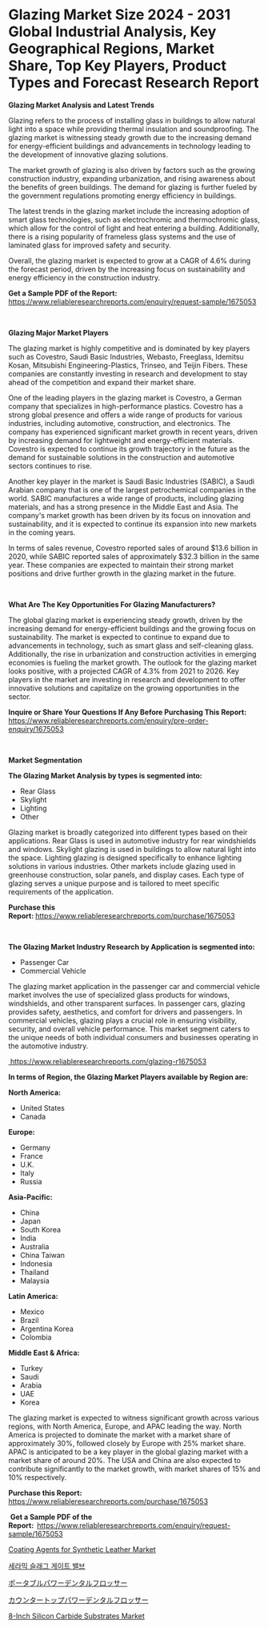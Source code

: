 <p><h1>Glazing Market Size 2024 - 2031 Global Industrial Analysis, Key Geographical Regions, Market Share, Top Key Players, Product Types and Forecast Research Report</h1></p><p><strong>Glazing Market Analysis and Latest Trends</strong></p>
<p><p>Glazing refers to the process of installing glass in buildings to allow natural light into a space while providing thermal insulation and soundproofing. The glazing market is witnessing steady growth due to the increasing demand for energy-efficient buildings and advancements in technology leading to the development of innovative glazing solutions.</p><p>The market growth of glazing is also driven by factors such as the growing construction industry, expanding urbanization, and rising awareness about the benefits of green buildings. The demand for glazing is further fueled by the government regulations promoting energy efficiency in buildings.</p><p>The latest trends in the glazing market include the increasing adoption of smart glass technologies, such as electrochromic and thermochromic glass, which allow for the control of light and heat entering a building. Additionally, there is a rising popularity of frameless glass systems and the use of laminated glass for improved safety and security.</p><p>Overall, the glazing market is expected to grow at a CAGR of 4.6% during the forecast period, driven by the increasing focus on sustainability and energy efficiency in the construction industry.</p></p>
<p><strong>Get a Sample PDF of the Report:&nbsp;</strong> <a href="https://www.reliableresearchreports.com/enquiry/request-sample/1675053">https://www.reliableresearchreports.com/enquiry/request-sample/1675053</a></p>
<p>&nbsp;</p>
<p><strong>Glazing Major Market Players</strong></p>
<p><p>The glazing market is highly competitive and is dominated by key players such as Covestro, Saudi Basic Industries, Webasto, Freeglass, Idemitsu Kosan, Mitsubishi Engineering-Plastics, Trinseo, and Teijin Fibers. These companies are constantly investing in research and development to stay ahead of the competition and expand their market share.</p><p>One of the leading players in the glazing market is Covestro, a German company that specializes in high-performance plastics. Covestro has a strong global presence and offers a wide range of products for various industries, including automotive, construction, and electronics. The company has experienced significant market growth in recent years, driven by increasing demand for lightweight and energy-efficient materials. Covestro is expected to continue its growth trajectory in the future as the demand for sustainable solutions in the construction and automotive sectors continues to rise.</p><p>Another key player in the market is Saudi Basic Industries (SABIC), a Saudi Arabian company that is one of the largest petrochemical companies in the world. SABIC manufactures a wide range of products, including glazing materials, and has a strong presence in the Middle East and Asia. The company's market growth has been driven by its focus on innovation and sustainability, and it is expected to continue its expansion into new markets in the coming years.</p><p>In terms of sales revenue, Covestro reported sales of around $13.6 billion in 2020, while SABIC reported sales of approximately $32.3 billion in the same year. These companies are expected to maintain their strong market positions and drive further growth in the glazing market in the future.</p></p>
<p>&nbsp;</p>
<p><strong>What Are The Key Opportunities For Glazing Manufacturers?</strong></p>
<p><p>The global glazing market is experiencing steady growth, driven by the increasing demand for energy-efficient buildings and the growing focus on sustainability. The market is expected to continue to expand due to advancements in technology, such as smart glass and self-cleaning glass. Additionally, the rise in urbanization and construction activities in emerging economies is fueling the market growth. The outlook for the glazing market looks positive, with a projected CAGR of 4.3% from 2021 to 2026. Key players in the market are investing in research and development to offer innovative solutions and capitalize on the growing opportunities in the sector.</p></p>
<p><strong>Inquire or Share Your Questions If Any Before Purchasing This Report:</strong> <a href="https://www.reliableresearchreports.com/enquiry/pre-order-enquiry/1675053">https://www.reliableresearchreports.com/enquiry/pre-order-enquiry/1675053</a></p>
<p>&nbsp;</p>
<p><strong>Market Segmentation</strong></p>
<p><strong>The Glazing Market Analysis by types is segmented into:</strong></p>
<p><ul><li>Rear Glass</li><li>Skylight</li><li>Lighting</li><li>Other</li></ul></p>
<p><p>Glazing market is broadly categorized into different types based on their applications. Rear Glass is used in automotive industry for rear windshields and windows. Skylight glazing is used in buildings to allow natural light into the space. Lighting glazing is designed specifically to enhance lighting solutions in various industries. Other markets include glazing used in greenhouse construction, solar panels, and display cases. Each type of glazing serves a unique purpose and is tailored to meet specific requirements of the application.</p></p>
<p><strong>Purchase this Report:&nbsp;</strong><a href="https://www.reliableresearchreports.com/purchase/1675053">https://www.reliableresearchreports.com/purchase/1675053</a></p>
<p>&nbsp;</p>
<p><strong>The Glazing Market Industry Research by Application is segmented into:</strong></p>
<p><ul><li>Passenger Car</li><li>Commercial Vehicle</li></ul></p>
<p><p>The glazing market application in the passenger car and commercial vehicle market involves the use of specialized glass products for windows, windshields, and other transparent surfaces. In passenger cars, glazing provides safety, aesthetics, and comfort for drivers and passengers. In commercial vehicles, glazing plays a crucial role in ensuring visibility, security, and overall vehicle performance. This market segment caters to the unique needs of both individual consumers and businesses operating in the automotive industry.</p></p>
<p><a href="https://www.reliableresearchreports.com/glazing-r1675053">&nbsp;https://www.reliableresearchreports.com/glazing-r1675053</a></p>
<p><strong>In terms of Region, the Glazing Market Players available by Region are:</strong></p>
<p>
    <p> <strong> North America: </strong>
        <ul>
            <li>United States</li>
            <li>Canada</li>
        </ul>
        </p> 
    <p> <strong> Europe: </strong>
        <ul>
            <li>Germany</li>
            <li>France</li>
            <li>U.K.</li>
            <li>Italy</li>
            <li>Russia</li>
        </ul>
        </p> 
    <p> <strong> Asia-Pacific: </strong>
        <ul>
            <li>China</li>
            <li>Japan</li>
            <li>South Korea</li>
            <li>India</li>
            <li>Australia</li>
            <li>China Taiwan</li>
            <li>Indonesia</li>
            <li>Thailand</li>
            <li>Malaysia</li>
        </ul>
        </p> 
    <p> <strong> Latin America: </strong>
        <ul>
            <li>Mexico</li>
            <li>Brazil</li>
            <li>Argentina Korea</li>
            <li>Colombia</li>
        </ul>
        </p> 
    <p> <strong> Middle East & Africa: </strong>
        <ul>
            <li>Turkey</li>
            <li>Saudi</li>
            <li>Arabia</li>
            <li>UAE</li>
            <li>Korea</li>
        </ul>
    </p>
    </p>
<p><p>The glazing market is expected to witness significant growth across various regions, with North America, Europe, and APAC leading the way. North America is projected to dominate the market with a market share of approximately 30%, followed closely by Europe with 25% market share. APAC is anticipated to be a key player in the global glazing market with a market share of around 20%. The USA and China are also expected to contribute significantly to the market growth, with market shares of 15% and 10% respectively.</p></p>
<p><strong>Purchase this Report: </strong><a href="https://www.reliableresearchreports.com/purchase/1675053">https://www.reliableresearchreports.com/purchase/1675053</a></p>
<p>&nbsp;<strong>Get a Sample PDF of the Report:&nbsp;&nbsp;</strong><a href="https://www.reliableresearchreports.com/enquiry/request-sample/1675053">https://www.reliableresearchreports.com/enquiry/request-sample/1675053</a></p>
<p><strong></strong></p>
<p><p><a href="https://github.com/MyrtisWest1/Market-Research-Report-List-1/blob/main/coating-agents-for-synthetic-leather-market.md">Coating Agents for Synthetic Leather Market</a></p><p><a href="https://medium.com/@danieldobroiu20221/%EC%84%B8%EB%9D%BC%EB%AF%B9-%EC%8A%AC%EB%9E%98%EA%B7%B8-%EA%B2%8C%EC%9D%B4%ED%8A%B8-%EB%B0%B8%EB%B8%8C-%EC%8B%9C%EC%9E%A5-%EC%A1%B0%EC%82%AC-%EB%B3%B4%EA%B3%A0%EC%84%9C-%EA%B7%B8-%EC%97%AD%EC%82%AC-%EB%B0%8F-2031%EB%85%84%EA%B9%8C%EC%A7%80%EC%9D%98-%EC%98%88%EC%B8%A1-88a1ea90909e">세라믹 슬래그 게이트 밸브</a></p><p><a href="https://github.com/hilmi-2a/Market-Research-Report-List-1/blob/main/1910056107218.md">ポータブルパワーデンタルフロッサー</a></p><p><a href="https://github.com/Sophiaard2003/Market-Research-Report-List-1/blob/main/2582938107219.md">カウンタートップパワーデンタルフロッサー</a></p><p><a href="https://issuu.com/reportprime-2/docs/8-inch-silicon-carbide-substrates-market-size-2030">8-Inch Silicon Carbide Substrates Market</a></p></p>